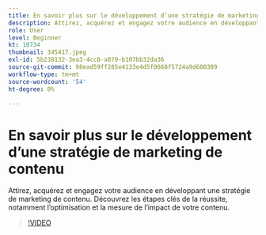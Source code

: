 ```yaml
---
title: En savoir plus sur le développement d’une stratégie de marketing de contenu
description: Attirez, acquérez et engagez votre audience en développant une stratégie de marketing de contenu.
role: User
level: Beginner
kt: 10734
thumbnail: 345417.jpeg
exl-id: 5b238132-3ea3-4cc8-a079-b107bb32da36
source-git-commit: 98ead59ff285e4133e4d5f0668f5724a9d680309
workflow-type: tm+mt
source-wordcount: '54'
ht-degree: 0%

---
```


# En savoir plus sur le développement d’une stratégie de marketing de contenu

Attirez, acquérez et engagez votre audience en développant une stratégie de marketing de contenu. Découvrez les étapes clés de la réussite, notamment l’optimisation et la mesure de l’impact de votre contenu.

>[!VIDEO](https://video.tv.adobe.com/v/345417/?quality=12&learn=on)
